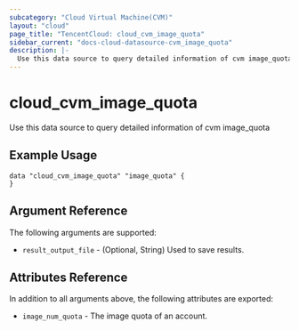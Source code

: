 ```yaml
---
subcategory: "Cloud Virtual Machine(CVM)"
layout: "cloud"
page_title: "TencentCloud: cloud_cvm_image_quota"
sidebar_current: "docs-cloud-datasource-cvm_image_quota"
description: |-
  Use this data source to query detailed information of cvm image_quota
---
```


# cloud_cvm_image_quota

Use this data source to query detailed information of cvm image_quota

## Example Usage

```hcl
data "cloud_cvm_image_quota" "image_quota" {
}
```

## Argument Reference

The following arguments are supported:

* `result_output_file` - (Optional, String) Used to save results.

## Attributes Reference

In addition to all arguments above, the following attributes are exported:

* `image_num_quota` - The image quota of an account.


